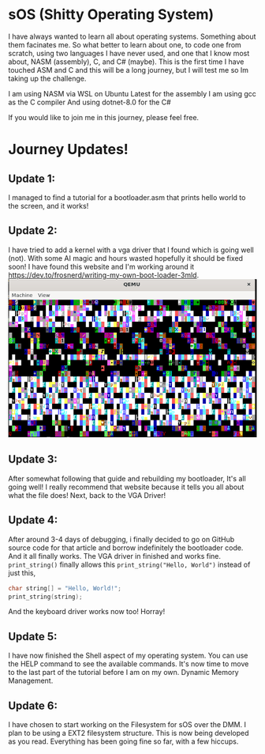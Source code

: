 # sOS (Shitty Operating System)

I have always wanted to learn all about operating systems. Something about them facinates me. So what better to learn about one, to code one from scratch, using two languages I have never used, and one that I know most about, NASM (assembly), C, and C# (maybe). This is the first time I have touched ASM and C and this will be a long journey, but I will test me so Im taking up the challenge.

I am using NASM via WSL on Ubuntu Latest for the assembly
I am using gcc as the C compiler
And using dotnet-8.0 for the C#

If you would like to join me in this journey, please feel free.

# Journey Updates!

## Update 1: 
I managed to find a tutorial for a bootloader.asm that prints hello world to the screen, and it works!

## Update 2: 
I have tried to add a kernel with a vga driver that I found which is going well (not). With some AI magic and hours wasted hopefully it should be fixed soon! I have found this website and I'm working around it https://dev.to/frosnerd/writing-my-own-boot-loader-3mld.
![alt text](image.png)

## Update 3: 
After somewhat following that guide and rebuilding my bootloader, It's all going well! I really recommend that website because it tells you all about what the file does! Next, back to the VGA Driver!

## Update 4: 
After around 3-4 days of debugging, i finally decided to go on GitHub source code for that article and borrow indefinitely the bootloader code. And it all finally works. The VGA driver in finished and works fine. `print_string()` finally allows this `print_string("Hello, World")` instead of just this, 
```c
char string[] = "Hello, World!";
print_string(string);
```
And the keyboard driver works now too! Horray!

## Update 5:
I have now finished the Shell aspect of my operating system. You can use the HELP command to see the available commands.
It's now time to move to the last part of the tutorial before I am on my own. Dynamic Memory Management.

## Update 6:
I have chosen to start working on the Filesystem for sOS over the DMM. I plan to be using a EXT2 filesystem structure. This is now being developed as you read. Everything has been going fine so far, with a few hiccups.
